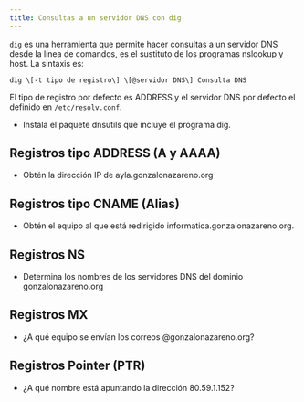 ```yaml
---
title: Consultas a un servidor DNS con dig
---
```


`dig` es una herramienta que permite hacer consultas a un servidor DNS desde la línea de comandos, es el sustituto de los programas nslookup y host. La sintaxis es:  
  
    dig \[-t tipo de registro\] \[@servidor DNS\] Consulta DNS  
  
El tipo de registro por defecto es ADDRESS y el servidor DNS por defecto el definido en `/etc/resolv.conf`.  
  
* Instala el paquete dnsutils que incluye el programa dig.

## Registros tipo ADDRESS (A y AAAA)

* Obtén la dirección IP de ayla.gonzalonazareno.org

## Registros tipo CNAME (Alias)

* Obtén el equipo al que está redirigido informatica.gonzalonazareno.org.

## Registros NS

* Determina los nombres de los servidores DNS del dominio gonzalonazareno.org

## Registros MX

* ¿A qué equipo se envían los correos @gonzalonazareno.org?

## Registros Pointer (PTR)

* ¿A qué nombre está apuntando la dirección 80.59.1.152?


